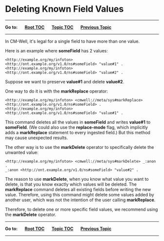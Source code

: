# Deleting Known Field Values

----

**Go to:** &nbsp;&nbsp;&nbsp;&nbsp; [**Root TOC**](CM-Well.RootTOC.md) &nbsp;&nbsp;&nbsp;&nbsp; [**Topic TOC**](DevGuide.BestPractices.TOC.md) &nbsp;&nbsp;&nbsp;&nbsp; [**Previous Topic**](DevGuide.BestPractices.StreamingMethods.md)

----

In CM-Well, it's legal for a single field to have more than one value.

Here is an example where **someField** has 2 values:

    <http://example.org/my/infoton> <http://ont.example.org/v1.0/ns#someField> "value#1" .
    <http://example.org/my/infoton> <http://ont.example.org/v1.0/ns#someField> "value#2" .
    
Suppose we want to preserve **value#1** and delete **value#2**.

One way to do it is with the **markReplace** operator:

    <http://example.org/my/infoton> <cmwell://meta/sys#markReplace> <http://ont.example.org/v1.0/ns#someField> .
    <http://example.org/my/infoton> <http://ont.example.org/v1.0/ns#someField> "value#1" .

This command deletes all the values in **someField** and writes **value#1** to **someField**.
(We could also use the **replace-mode** flag, which implicitly adds a **markReplace** statement to every ingested field.) But this method may cause unexpected results.

The other way is to use the **markDelete** operator to specifically delete the unwanted value:

    <http://example.org/my/infoton> <cmwell://meta/sys#markDelete> _:anon .
    _:anon <http://ont.example.org/v1.0/ns#someField> "value#2" .

The reason to use **markDelete**, when you know what value you want to delete, is that you know exactly which values will be deleted. The **markReplace** command deletes all existing fields before writing the new value. Therefore, using this command might delete some values added by another user, which was not the intention of the user calling **markReplace**.

Therefore, to delete one or more specific field values, we recommend using the **markDelete** operator.

----

**Go to:** &nbsp;&nbsp;&nbsp;&nbsp; [**Root TOC**](CM-Well.RootTOC.md) &nbsp;&nbsp;&nbsp;&nbsp; [**Topic TOC**](DevGuide.BestPractices.TOC.md) &nbsp;&nbsp;&nbsp;&nbsp; [**Previous Topic**](DevGuide.BestPractices.StreamingMethods.md)

----